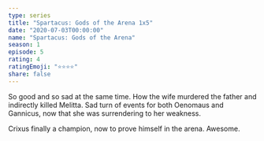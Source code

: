 ```yaml
---
type: series
title: "Spartacus: Gods of the Arena 1x5"
date: "2020-07-03T00:00:00"
name: "Spartacus: Gods of the Arena"
season: 1
episode: 5
rating: 4
ratingEmoji: "⭐️⭐️⭐️⭐️"
share: false
---
```


So good and so sad at the same time. How the wife murdered the father and indirectly killed Melitta. Sad turn of events for both Oenomaus and Gannicus, now that she was surrendering to her weakness.

Crixus finally a champion, now to prove himself in the arena. Awesome.
